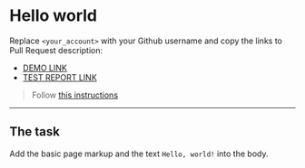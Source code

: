 # Hello world
Replace `<your_account>` with your Github username and copy the links to Pull Request description:
- [DEMO LINK](https://masha-girya.github.io/layout_hello-world/)
- [TEST REPORT LINK](https://masha-girya.github.io/layout_hello-world/report/html_report/)

> Follow [this instructions](https://mate-academy.github.io/layout_task-guideline/#how-to-solve-the-layout-tasks-on-github)
___

## The task 
Add the basic page markup and the text `Hello, world!` into the body.
